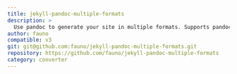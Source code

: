 ```yaml
---
title: jekyll-pandoc-multiple-formats
description: >
  Use pandoc to generate your site in multiple formats. Supports pandoc’s markdown extensions
author: fauno
compatible: v3
git: git@github.com:fauno/jekyll-pandoc-multiple-formats.git
repository: https://github.com/fauno/jekyll-pandoc-multiple-formats
category: converter
---
```

